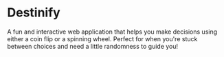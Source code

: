 # Destinify
A fun and interactive web application that helps you make decisions using either a coin flip or a spinning wheel. Perfect for when you're stuck between choices and need a little randomness to guide you!
